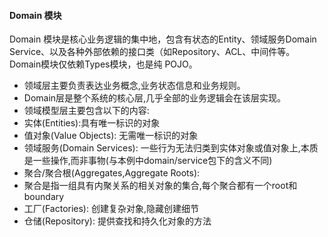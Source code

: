 #### Domain 模块

Domain 模块是核心业务逻辑的集中地，包含有状态的Entity、领域服务Domain Service、以及各种外部依赖的接口类（如Repository、ACL、中间件等。Domain模块仅依赖Types模块，也是纯 POJO。

* 领域层主要负责表达业务概念,业务状态信息和业务规则。
* Domain层是整个系统的核心层,几乎全部的业务逻辑会在该层实现。
* 领域模型层主要包含以下的内容:
* 实体(Entities):具有唯一标识的对象
* 值对象(Value Objects): 无需唯一标识的对象
* 领域服务(Domain Services): 一些行为无法归类到实体对象或值对象上,本质是一些操作,而非事物(与本例中domain/service包下的含义不同)
* 聚合/聚合根(Aggregates,Aggregate Roots):
* 聚合是指一组具有内聚关系的相关对象的集合,每个聚合都有一个root和boundary
* 工厂(Factories): 创建复杂对象,隐藏创建细节
* 仓储(Repository): 提供查找和持久化对象的方法